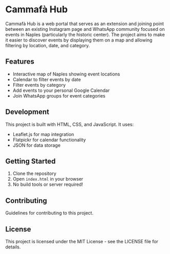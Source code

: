 # Cammafà Hub

Cammafà Hub is a web portal that serves as an extension and joining point between an existing Instagram page and WhatsApp community focused on events in Naples (particularly the historic center). The project aims to make it easier to discover events by displaying them on a map and allowing filtering by location, date, and category.

## Features

- Interactive map of Naples showing event locations
- Calendar to filter events by date
- Filter events by category
- Add events to your personal Google Calendar
- Join WhatsApp groups for event categories

## Development

This project is built with HTML, CSS, and JavaScript. It uses:
- Leaflet.js for map integration
- Flatpickr for calendar functionality
- JSON for data storage

## Getting Started

1. Clone the repository
2. Open `index.html` in your browser
3. No build tools or server required!

## Contributing

Guidelines for contributing to this project.

## License

This project is licensed under the MIT License - see the LICENSE file for details.